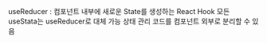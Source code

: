 useReducer
: 컴포넌트 내부에 새로운 State를 생성하는 React Hook
모든 useStata는 useReducer로 대체 가능
상태 관리 코드를 컴포넌트 외부로 분리할 수 있음